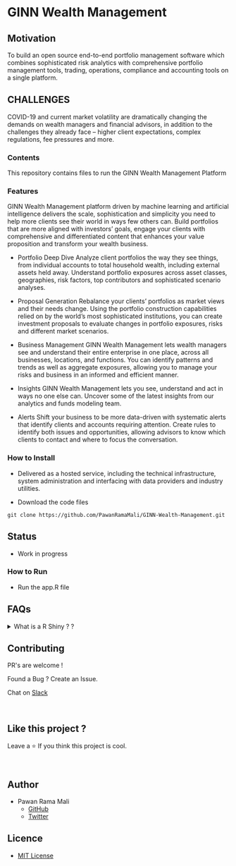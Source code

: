 # GINN Wealth Management

## Motivation

To build an open source end-to-end portfolio management software which combines sophisticated risk analytics with comprehensive portfolio management tools, trading, operations, compliance and accounting tools on a single platform.

## CHALLENGES

COVID-19 and current market volatility are dramatically changing the demands on wealth managers and financial advisors, in addition to the challenges they already face – higher client expectations, complex regulations, fee pressures and more.

### Contents 

This repository contains files to run the GINN Wealth Management Platform


### Features 

GINN Wealth Management platform driven by machine learning and artificial intelligence delivers the scale, sophistication and simplicity you need to help more clients see their world in ways few others can. Build portfolios that are more aligned with investors’ goals, engage your clients with comprehensive and differentiated content that enhances your value proposition and transform your wealth business.

* Portfolio Deep Dive
Analyze client portfolios the way they see things, from individual accounts to total household wealth, including external assets held away. Understand portfolio exposures across asset classes, geographies, risk factors, top contributors and sophisticated scenario analyses.

* Proposal Generation
Rebalance your clients’ portfolios as market views and their needs change. Using the portfolio construction capabilities relied on by the world’s most sophisticated institutions, you can create investment proposals to evaluate changes in portfolio exposures, risks and different market scenarios.

* Business Management
GINN Wealth Management lets wealth managers see and understand their entire enterprise in one place, across all businesses, locations, and functions. You can identify patterns and trends as well as aggregate exposures, allowing you to manage your risks and business in an informed and efficient manner.

* Insights
GINN Wealth Management lets you see, understand and act in ways no one else can. Uncover some of the latest insights from our analytics and funds modeling team.

* Alerts
Shift your business to be more data-driven with systematic alerts that identify clients and accounts requiring attention. Create rules to identify both issues and opportunities, allowing advisors to know which clients to contact and where to focus the conversation.

### How to Install 

* Delivered as a hosted service, including the technical infrastructure, system administration and interfacing with data providers and industry utilities.

* Download the code files

```
git clone https://github.com/PawanRamaMali/GINN-Wealth-Management.git 

```

## Status 

* Work in progress

### How to Run

* Run the app.R file 


## FAQs

<!-- faq 1 -->
<details>
<summary> What is a R Shiny ? ? </summary>
<br/>

Shiny is an R package that makes it easy to build interactive web apps straight from R. You can host standalone apps on a webpage or embed them in R Markdown documents or build dashboards. You can also extend your Shiny apps with CSS themes, htmlwidgets, and JavaScript actions.

---
</details>


## Contributing

PR's are welcome !

Found a Bug ? Create an Issue.

Chat on [Slack](https://join.slack.com/t/newworkspace-9gk8128/shared_invite/zt-w6xv6tzr-gbHlelZiLQocs_twNmOypg)

<br/>


## Like this project ?

Leave a ⭐ If you think this project is cool.

<br/>


## Author

* Pawan Rama Mali 
  * [GitHub](https://github.com/PawanRamaMali) 
  * [Twitter](https://twitter.com/PawanRamaMali) 


## Licence

* [MIT License](LICENSE)

